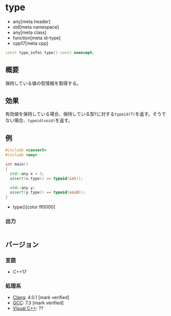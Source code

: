 # type
* any[meta header]
* std[meta namespace]
* any[meta class]
* function[meta id-type]
* cpp17[meta cpp]

```cpp
const type_info& type() const noexcept;
```

## 概要
保持している値の型情報を取得する。


## 効果
有効値を保持している場合、保持している型`T`に対する`typeid(T)`を返す。そうでない場合、`typeid(void)`を返す。


## 例
```cpp example
#include <cassert>
#include <any>

int main()
{
  std::any x = 3;
  assert(x.type() == typeid(int));

  std::any y;
  assert(y.type() == typeid(void));
}
```
* type()[color ff0000]

### 出力
```
```

## バージョン
### 言語
- C++17

### 処理系
- [Clang](/implementation.md#clang): 4.0.1 [mark verified]
- [GCC](/implementation.md#gcc): 7.3 [mark verified]
- [Visual C++](/implementation.md#visual_cpp): ??
